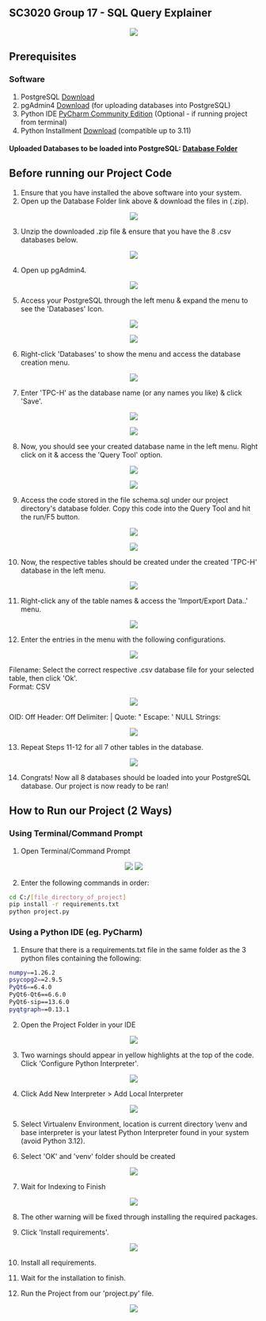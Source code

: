 ## SC3020 Group 17 - SQL Query Explainer
<p align="center">
  <img src = https://github.com/karthikstar/SC3020_Project2/assets/22176064/260c050e-8b43-4f75-add2-688966725b7e>
</p>


## Prerequisites
### Software
1. PostgreSQL [Download](https://www.postgresql.org/download/)
2. pgAdmin4 [Download](https://www.pgadmin.org/download/) (for uploading databases into PostgreSQL)
3. Python IDE [PyCharm Community Edition](https://www.jetbrains.com/pycharm/download/?section=windows) (Optional - if running project from terminal)
4. Python Installment [Download](https://www.python.org/downloads/) (compatible up to 3.11)
#### Uploaded Databases to be loaded into PostgreSQL: [Database Folder](https://drive.google.com/drive/folders/103s8UBb36gKkrH6ORD5Vh8oYhqHZt1hN?usp=drive_link)

## Before running our Project Code
1. Ensure that you have installed the above software into your system.
2. Open up the Database Folder link above & download the files in (.zip).
<p align="center">
<img src = https://github.com/karthikstar/SC3020_Project2/assets/22176064/6e1a2186-a7fa-419f-bf40-11e5bb3cb7f6>
</p>

3. Unzip the downloaded .zip file & ensure that you have the 8 .csv databases below. 
<p align="center">
<img src = https://github.com/karthikstar/SC3020_Project2/assets/22176064/eb7c0b65-ccd2-42be-9767-207bf027997d>
</p>

4. Open up pgAdmin4.
<p align="center">
<img src = https://github.com/karthikstar/SC3020_Project2/assets/22176064/bc16af0f-0469-4b89-89b9-43326fe3d175>
</p>

5. Access your PostgreSQL through the left menu & expand the menu to see the 'Databases' Icon.
<p align="center">
<img src = https://github.com/karthikstar/SC3020_Project2/assets/22176064/d4b1e541-0914-4dbe-851d-adaec5f8a6a8>
</p>
<p align="center">
<img src = https://github.com/karthikstar/SC3020_Project2/assets/22176064/99d6b18a-727a-49a4-a6c8-c5fc0d4b55f0>
</p>

6. Right-click 'Databases' to show the menu and access the database creation menu. 
<p align="center">
<img src = https://github.com/karthikstar/SC3020_Project2/assets/22176064/8eb2d16c-64ed-4dce-8e39-0317199fe5fa>
</p>

7. Enter 'TPC-H' as the database name (or any names you like) & click 'Save'.
<p align="center">
<img src = https://github.com/karthikstar/SC3020_Project2/assets/22176064/217d1f6e-9906-410c-8dbc-0e29efda482a>
</p>
<p align="center">
<img src = https://github.com/karthikstar/SC3020_Project2/assets/22176064/4bb3de2d-9f2c-4489-b6cb-3e1fe1d8f141>
</p>

8. Now, you should see your created database name in the left menu. Right click on it & access the 'Query Tool' option.
<p align="center">
<img src = https://github.com/karthikstar/SC3020_Project2/assets/22176064/026d3b74-575f-44c9-b0f6-d6abb93e0e33>
</p>
<p align="center">
<img src = https://github.com/karthikstar/SC3020_Project2/assets/22176064/0b20f1ba-1773-4c3f-9449-2266173663dd>
</p>

9. Access the code stored in the file schema.sql under our project directory's database folder. Copy this code into the Query Tool and hit the run/F5 button.
<p align="center">
<img src = https://github.com/karthikstar/SC3020_Project2/assets/22176064/9c8e11ae-298d-4820-8b9c-3650b0dfd565>
</p>
<p align="center">
<img src = https://github.com/karthikstar/SC3020_Project2/assets/22176064/5f90d9cb-25b9-4e46-a294-d936464414e4>
</p>

10. Now, the respective tables should be created under the created 'TPC-H' database in the left menu.
<p align="center">
<img src = https://github.com/karthikstar/SC3020_Project2/assets/22176064/87fa1e7d-0a19-4a72-8397-9cde53bdfda5>
</p>

11. Right-click any of the table names & access the 'Import/Export Data..' menu.
<p align="center">
<img src = https://github.com/karthikstar/SC3020_Project2/assets/22176064/56932759-bd04-4f70-88d7-183a49863ae9>
</p>

12. Enter the entries in the menu with the following configurations.
<p align="center">
<img src = https://github.com/karthikstar/SC3020_Project2/assets/22176064/c9355613-d375-4123-928e-814d81888637>
</p>
<p>
Filename: Select the correct respective .csv database file for your selected table, then click 'Ok'.  <br>   
Format: CSV
</p>
<p align="center">
<img src = https://github.com/karthikstar/SC3020_Project2/assets/22176064/bfc510b7-526c-4dc0-a1c7-c595accfb0a9>
</p>
OID: Off
Header: Off
Delimiter: |
Quote: "
Escape: '
NULL Strings:
<p align="center">
<img src = https://github.com/karthikstar/SC3020_Project2/assets/22176064/d5a202fc-0128-43f1-bc86-cb04d93dc8be>
</p>

13. Repeat Steps 11-12 for all 7 other tables in the database.
<p align="center">
<img src = https://github.com/karthikstar/SC3020_Project2/assets/22176064/e0206743-9b9c-497f-a34e-98343acf1abb>
</p>

14. Congrats! Now all 8 databases should be loaded into your PostgreSQL database. Our project is now ready to be ran!


## How to Run our Project (2 Ways)

### Using Terminal/Command Prompt
1. Open Terminal/Command Prompt

<p align="center">
<img src = https://github.com/karthikstar/SC3020_Project2/assets/22176064/8c4f8f18-e571-4ea7-b08d-ef69eb39fd84>

<img src = https://github.com/karthikstar/SC3020_Project2/assets/22176064/cce40d56-9545-470d-9298-d668015ed6e7>
</p>

2. Enter the following commands in order:
```sh
cd C:/[file_directory_of_project]
pip install -r requirements.txt
python project.py
```

### Using a Python IDE (eg. PyCharm)
1.	Ensure that there is a requirements.txt file in the same folder as the 3 python files containing the following:
```sh
numpy==1.26.2
psycopg2==2.9.5
PyQt6==6.4.0
PyQt6-Qt6==6.6.0
PyQt6-sip==13.6.0
pyqtgraph==0.13.1
```

2.	Open the Project Folder in your IDE
<p align="center">
<img src = https://github.com/karthikstar/SC3020_Project2/assets/22176064/cab0d4ca-62dc-4950-ae4b-8d3484ea8f55>
</p>


3.	Two warnings should appear in yellow highlights at the top of the code. Click 'Configure Python Interpreter'.
<p align="center">
<img src = https://user-images.githubusercontent.com/49341007/202510527-1cdf72ed-2617-4776-8930-6fc6fa16ffb4.png>
</p>


4.	Click Add New Interpreter > Add Local Interpreter
<p align="center">
<img src = https://user-images.githubusercontent.com/49341007/202510538-297c0729-3176-4d0f-86bb-05db3daa99a3.png>
</p>


5.	Select Virtualenv Environment, location is current directory \venv and base interpreter is your latest Python Interpreter found in your system (avoid Python 3.12).
<p align="center">
</p>


6.	Select 'OK' and 'venv' folder should be created
<p align="center">
<img src = https://user-images.githubusercontent.com/49341007/202510596-4a0d2141-882c-4f39-ac0e-dd9714f70503.png>
</p>


7.	Wait for Indexing to Finish
<p align="center">
<img src = https://user-images.githubusercontent.com/49341007/202510617-7159ca4a-e933-4cab-9236-667796b0ca80.png>
</p>


8.	The other warning will be fixed through installing the required packages.
<p align="center">
</p>


9.	Click 'Install requirements'.
<p align="center">
<img src = https://user-images.githubusercontent.com/49341007/202510640-3fc33701-54d6-418d-957e-e9ea4aa612f6.png>
</p>


10.	Install all requirements.
<p align="center">
</p>


11.	Wait for the installation to finish.
<p align="center">
</p>


12.	Run the Project from our 'project.py' file.
<p align="center">
<img src = https://user-images.githubusercontent.com/49341007/202510687-2fef0618-6001-472b-933b-8ff4ed9c1b27.png>
</p>
